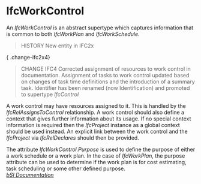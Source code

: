IfcWorkControl
==============
An _IfcWorkControl_ is an abstract supertype which captures information that
is common to both _IfcWorkPlan_ and _IfcWorkSchedule_.  
  
> HISTORY  New entity in IFC2x  
  
{ .change-ifc2x4}  
> CHANGE IFC4  Corrected assignment of resources to work control in
> documentation. Assignment of tasks to work control updated based on changes
> of task time definitions and the introduction of a summary task. Identifier
> has been renamed (now Identification) and promoted to supertype _IfcControl_  
  
A work control may have resources assigned to it. This is handled by the
_IfcRelAssignsToControl_ relationship. A work control should also define a
context that gives further information about its usage. If no special context
information is required then the _IfcProject_ instance as a global context
should be used instead. An explicit link between the work control and the
_IfcProject_ via _IfcRelDeclares_ should then be provided.  
  
The attribute _IfcWorkControl.Purpose_ is used to define the purpose of either
a work schedule or a work plan. In the case of _IfcWorkPlan_, the purpose
attribute can be used to determine if the work plan is for cost estimating,
task scheduling or some other defined purpose.  
[ _bSI
Documentation_](https://standards.buildingsmart.org/IFC/DEV/IFC4_2/FINAL/HTML/schema/ifcprocessextension/lexical/ifcworkcontrol.htm)


